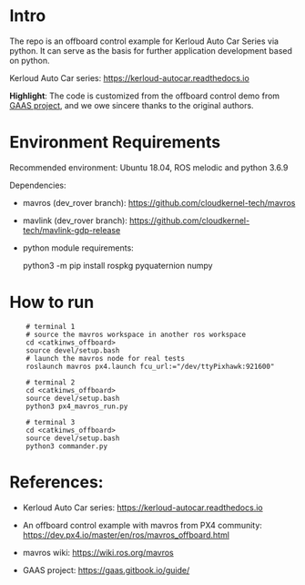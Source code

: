 # Intro

The repo is an offboard control example for Kerloud Auto Car Series via python. It can serve as the basis for further application development based on python.

Kerloud Auto Car series: <https://kerloud-autocar.readthedocs.io>

**Highlight**: The code is customized from the offboard control demo from [GAAS project](https://gaas.gitbook.io/guide/software-realization-build-your-own-autonomous-drone/build-your-own-autonomous-drone-e01-offboard-control-and-gazebo-simulation>),
and we owe sincere thanks to the original authors.

# Environment Requirements

Recommended environment: Ubuntu 18.04, ROS melodic and python 3.6.9

Dependencies: 
* mavros (dev_rover branch): <https://github.com/cloudkernel-tech/mavros>
* mavlink (dev_rover branch): <https://github.com/cloudkernel-tech/mavlink-gdp-release>
* python module requirements:

    python3 -m pip install rospkg pyquaternion numpy

# How to run 

        # terminal 1
        # source the mavros workspace in another ros workspace
        cd <catkinws_offboard>
        source devel/setup.bash
        # launch the mavros node for real tests
        roslaunch mavros px4.launch fcu_url:="/dev/ttyPixhawk:921600"
        
        # terminal 2
        cd <catkinws_offboard>
        source devel/setup.bash
        python3 px4_mavros_run.py
        
        # terminal 3
        cd <catkinws_offboard>
        source devel/setup.bash
        python3 commander.py

# References:

* Kerloud Auto Car series: <https://kerloud-autocar.readthedocs.io>

* An offboard control example with mavros from PX4 community: <https://dev.px4.io/master/en/ros/mavros_offboard.html>

* mavros wiki: <https://wiki.ros.org/mavros>

* GAAS project: <https://gaas.gitbook.io/guide/>
